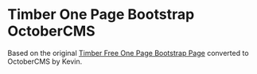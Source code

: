 Timber One Page Bootstrap OctoberCMS
====================================

Based on the original [Timber Free One Page Bootstrap Page](http://www.gt3themes.com/bootstrap/timber-free-one-page-bootstrap-template/) converted to OctoberCMS by Kevin.